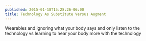 ```yaml
---
published: 2015-01-18T15:28:26-06:00
title: Technology As Substitute Versus Augment
---
```

Wearables and ignoring what your body says and only listen to the technology vs learning to hear your body more with the technology